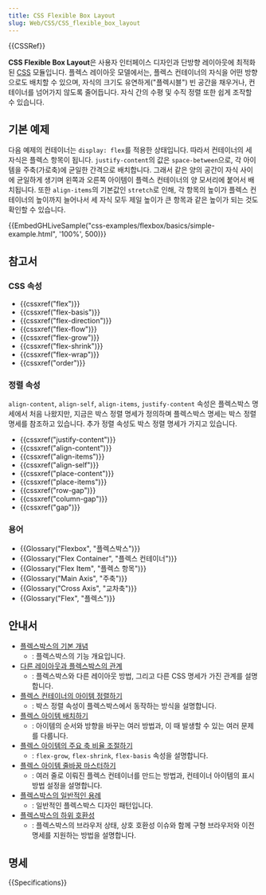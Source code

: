 ```yaml
---
title: CSS Flexible Box Layout
slug: Web/CSS/CSS_flexible_box_layout
---
```


{{CSSRef}}

**CSS Flexible Box Layout**은 사용자 인터페이스 디자인과 단방향 레이아웃에 최적화된 [CSS](/ko/docs/Web/CSS) 모듈입니다. 플렉스 레이아웃 모델에서는, 플렉스 컨테이너의 자식을 어떤 방향으로도 배치할 수 있으며, 자식의 크기도 유연하게("플렉시블") 빈 공간을 채우거나, 컨테이너를 넘어가지 않도록 줄어듭니다. 자식 간의 수평 및 수직 정렬 또한 쉽게 조작할 수 있습니다.

## 기본 예제

다음 예제의 컨테이너는 `display: flex`를 적용한 상태입니다. 따라서 컨테이너의 세 자식은 플렉스 항목이 됩니다. `justify-content`의 값은 `space-between`으로, 각 아이템을 주축(가로축)에 균일한 간격으로 배치합니다. 그래서 같은 양의 공간이 자식 사이에 균일하게 생기며 왼쪽과 오른쪽 아이템이 플렉스 컨테이너의 양 모서리에 붙어서 배치됩니다. 또한 `align-items`의 기본값인 `stretch`로 인해, 각 항목의 높이가 플렉스 컨테이너의 높이까지 늘어나서 세 자식 모두 제일 높이가 큰 항목과 같은 높이가 되는 것도 확인할 수 있습니다.

{{EmbedGHLiveSample("css-examples/flexbox/basics/simple-example.html", '100%', 500)}}

## 참고서

### CSS 속성

- {{cssxref("flex")}}
- {{cssxref("flex-basis")}}
- {{cssxref("flex-direction")}}
- {{cssxref("flex-flow")}}
- {{cssxref("flex-grow")}}
- {{cssxref("flex-shrink")}}
- {{cssxref("flex-wrap")}}
- {{cssxref("order")}}

### 정렬 속성

`align-content`, `align-self`, `align-items`, `justify-content` 속성은 플렉스박스 명세에서 처음 나왔지만, 지금은 박스 정렬 명세가 정의하며 플렉스박스 명세는 박스 정렬 명세를 참조하고 있습니다. 추가 정렬 속성도 박스 정렬 명세가 가지고 있습니다.

- {{cssxref("justify-content")}}
- {{cssxref("align-content")}}
- {{cssxref("align-items")}}
- {{cssxref("align-self")}}
- {{cssxref("place-content")}}
- {{cssxref("place-items")}}
- {{cssxref("row-gap")}}
- {{cssxref("column-gap")}}
- {{cssxref("gap")}}

### 용어

- {{Glossary("Flexbox", "플렉스박스")}}
- {{Glossary("Flex Container", "플렉스 컨테이너")}}
- {{Glossary("Flex Item", "플렉스 항목")}}
- {{Glossary("Main Axis", "주축")}}
- {{Glossary("Cross Axis", "교차축")}}
- {{Glossary("Flex", "플렉스")}}

## 안내서

- [플렉스박스의 기본 개념](/ko/docs/Web/CSS/CSS_Flexible_Box_Layout/Flexbox%EC%9D%98_%EA%B8%B0%EB%B3%B8_%EA%B0%9C%EB%85%90)
  - : 플렉스박스의 기능 개요입니다.
- [다른 레이아웃과 플렉스박스의 관계](/ko/docs/Web/CSS/CSS_Flexible_Box_Layout/Relationship_of_Flexbox_to_Other_Layout_Methods)
  - : 플렉스박스와 다른 레이아웃 방법, 그리고 다른 CSS 명세가 가진 관계를 설명합니다.
- [플렉스 컨테이너의 아이템 정렬하기](/ko/docs/Web/CSS/CSS_Flexible_Box_Layout/Aligning_Items_in_a_Flex_Container)
  - : 박스 정렬 속성이 플렉스박스에서 동작하는 방식을 설명합니다.
- [플렉스 아이템 배치하기](/ko/docs/Web/CSS/CSS_Flexible_Box_Layout/Ordering_Flex_Items)
  - : 아이템의 순서와 방향을 바꾸는 여러 방법과, 이 때 발생할 수 있는 여러 문제를 다룹니다.
- [플렉스 아이템의 주요 축 비율 조절하기](/ko/docs/Web/CSS/CSS_Flexible_Box_Layout/Controlling_Ratios_of_Flex_Items_Along_the_Main_Ax)
  - : `flex-grow`, `flex-shrink`, `flex-basis` 속성을 설명합니다.
- [플렉스 아이템 줄바꿈 마스터하기](/ko/docs/Web/CSS/CSS_Flexible_Box_Layout/Mastering_Wrapping_of_Flex_Items)
  - : 여러 줄로 이뤄진 플렉스 컨테이너를 만드는 방법과, 컨테이너 아이템의 표시 방법 설정을 설명합니다.
- [플렉스박스의 일반적인 용례](/ko/docs/Web/CSS/CSS_Flexible_Box_Layout/Typical_Use_Cases_of_Flexbox)
  - : 일반적인 플렉스박스 디자인 패턴입니다.
- [플렉스박스의 하위 호환성](/ko/docs/Web/CSS/CSS_Flexible_Box_Layout/Backwards_Compatibility_of_Flexbox)
  - : 플렉스박스의 브라우저 상태, 상호 호환성 이슈와 함께 구형 브라우저와 이전 명세를 지원하는 방법을 설명합니다.

## 명세

{{Specifications}}
